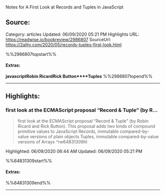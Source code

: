 Notes for A First Look at Records and Tuples in JavaScript

## Source:
Category: articles
Updated: 06/09/2020 05:21 PM
Highlights URL: https://readwise.io/bookreview/2986807
SourceUrl: https://2ality.com/2020/05/records-tuples-first-look.html

%%2986807topstart%%
#### Extras:
**javascript****Robin Ricard****Rick Button****Tuples**
%%2986807topend%%


 
-----
 ## Highlights:

### first look at the ECMAScript proposal “Record & Tuple” (by R...
>first look at the ECMAScript proposal “Record & Tuple” (by Robin Ricard and Rick Button). This proposal adds two kinds of compound primitive values to JavaScript
>Records, immutable compared-by-value versions of plain objects
Tuples, immutable compared-by-value versions of Arrays ^rw64831309hl


Highlighted: 06/09/2020 06:44 AM
Updated: 06/09/2020 05:21 PM

%%64831309start%%
#### Extras:

%%64831309end%%



------

